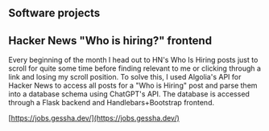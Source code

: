## Software projects

## Hacker News "Who is hiring?" frontend
Every beginning of the month I head out to HN's Who Is Hiring posts just to scroll for quite some time before finding relevant to me or clicking through a link and losing my scroll position. To solve this, I used Algolia's API for Hacker News to access all posts for a "Who is Hiring" post and parse them into a database schema using ChatGPT's API. The database is accessed through a Flask backend and Handlebars+Bootstrap frontend.


[https://jobs.gessha.dev/](https://jobs.gessha.dev/)

<!-- ## Ubuntu Touch Local LLM Client -->